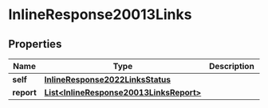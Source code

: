 
# InlineResponse20013Links

## Properties
Name | Type | Description | Notes
------------ | ------------- | ------------- | -------------
**self** | [**InlineResponse2022LinksStatus**](InlineResponse2022LinksStatus.md) |  |  [optional]
**report** | [**List&lt;InlineResponse20013LinksReport&gt;**](InlineResponse20013LinksReport.md) |  |  [optional]



